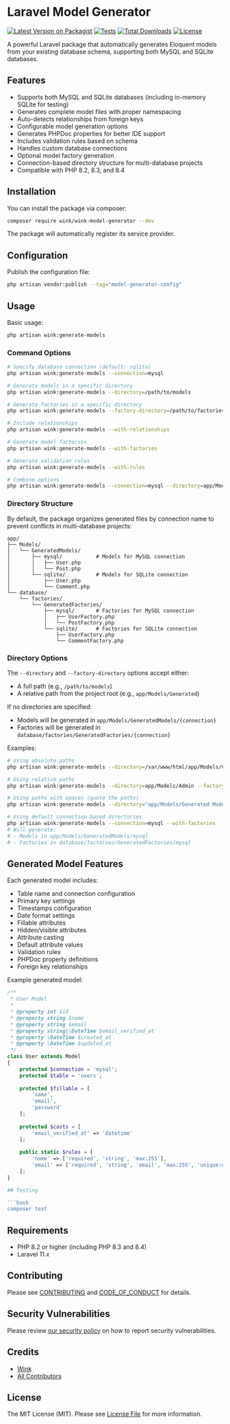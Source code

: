 # Laravel Model Generator

[![Latest Version on Packagist](https://img.shields.io/packagist/v/wink/wink-model-generator.svg)](https://packagist.org/packages/wink/wink-model-generator)
[![Tests](https://github.com/wink-/wink-model-generator/actions/workflows/tests.yml/badge.svg?branch=main)](https://github.com/wink-/wink-model-generator/actions/workflows/tests.yml)
[![Total Downloads](https://img.shields.io/packagist/dt/wink/model-generator.svg)](https://packagist.org/packages/wink/wink-model-generator)
[![License](https://img.shields.io/packagist/l/wink/model-generator.svg)](https://packagist.org/packages/wink/wink-model-generator)

A powerful Laravel package that automatically generates Eloquent models from your existing database schema, supporting both MySQL and SQLite databases.

## Features

- Supports both MySQL and SQLite databases (including in-memory SQLite for testing)
- Generates complete model files with proper namespacing
- Auto-detects relationships from foreign keys
- Configurable model generation options
- Generates PHPDoc properties for better IDE support
- Includes validation rules based on schema
- Handles custom database connections
- Optional model factory generation
- Connection-based directory structure for multi-database projects
- Compatible with PHP 8.2, 8.3, and 8.4

## Installation

You can install the package via composer:

```bash
composer require wink/wink-model-generator --dev
```

The package will automatically register its service provider.

## Configuration

Publish the configuration file:

```bash
php artisan vendor:publish --tag="model-generator-config"
```

## Usage

Basic usage:

```bash
php artisan wink:generate-models
```

### Command Options

```bash
# Specify database connection (default: sqlite)
php artisan wink:generate-models --connection=mysql

# Generate models in a specific directory
php artisan wink:generate-models --directory=/path/to/models

# Generate factories in a specific directory
php artisan wink:generate-models --factory-directory=/path/to/factories

# Include relationships
php artisan wink:generate-models --with-relationships

# Generate model factories
php artisan wink:generate-models --with-factories

# Generate validation rules
php artisan wink:generate-models --with-rules

# Combine options
php artisan wink:generate-models --connection=mysql --directory=app/Models/Custom --with-relationships
```

### Directory Structure

By default, the package organizes generated files by connection name to prevent conflicts in multi-database projects:

```
app/
├── Models/
│   └── GeneratedModels/
│       ├── mysql/           # Models for MySQL connection
│       │   ├── User.php
│       │   └── Post.php
│       └── sqlite/          # Models for SQLite connection
│           ├── User.php
│           └── Comment.php
└── database/
    └── factories/
        └── GeneratedFactories/
            ├── mysql/       # Factories for MySQL connection
            │   ├── UserFactory.php
            │   └── PostFactory.php
            └── sqlite/      # Factories for SQLite connection
                ├── UserFactory.php
                └── CommentFactory.php
```

### Directory Options

The `--directory` and `--factory-directory` options accept either:
- A full path (e.g., `/path/to/models`)
- A relative path from the project root (e.g., `app/Models/Generated`)

If no directories are specified:
- Models will be generated in `app/Models/GeneratedModels/{connection}`
- Factories will be generated in `database/factories/GeneratedFactories/{connection}`

Examples:
```bash
# Using absolute paths
php artisan wink:generate-models --directory=/var/www/html/app/Models/Custom --factory-directory=/var/www/html/database/factories/Custom

# Using relative paths
php artisan wink:generate-models --directory=app/Models/Admin --factory-directory=database/factories/Admin

# Using paths with spaces (quote the paths)
php artisan wink:generate-models --directory="app/Models/Generated Models" --factory-directory="database/factories/Generated Factories"

# Using default connection-based directories
php artisan wink:generate-models --connection=mysql --with-factories
# Will generate:
# - Models in app/Models/GeneratedModels/mysql
# - Factories in database/factories/GeneratedFactories/mysql
```

## Generated Model Features

Each generated model includes:

- Table name and connection configuration
- Primary key settings
- Timestamps configuration
- Date format settings
- Fillable attributes
- Hidden/visible attributes
- Attribute casting
- Default attribute values
- Validation rules
- PHPDoc property definitions
- Foreign key relationships

Example generated model:

```php
/**
 * User Model
 *
 * @property int $id
 * @property string $name
 * @property string $email
 * @property string|\DateTime $email_verified_at
 * @property \DateTime $created_at
 * @property \DateTime $updated_at
 */
class User extends Model
{
    protected $connection = 'mysql';
    protected $table = 'users';
    
    protected $fillable = [
        'name',
        'email',
        'password'
    ];
    
    protected $casts = [
        'email_verified_at' => 'datetime'
    ];
    
    public static $rules = [
        'name' => ['required', 'string', 'max:255'],
        'email' => ['required', 'string', 'email', 'max:255', 'unique:users']
    ];
}

## Testing

```bash
composer test
```

## Requirements

- PHP 8.2 or higher (including PHP 8.3 and 8.4)
- Laravel 11.x

## Contributing

Please see [CONTRIBUTING](.github/CONTRIBUTING.md) and [CODE_OF_CONDUCT](.github/CODE_OF_CONDUCT.md) for details.

## Security Vulnerabilities

Please review [our security policy](../../security/policy) on how to report security vulnerabilities.

## Credits

- [Wink](https://github.com/wink-)
- [All Contributors](../../contributors)

## License

The MIT License (MIT). Please see [License File](LICENSE) for more information.
